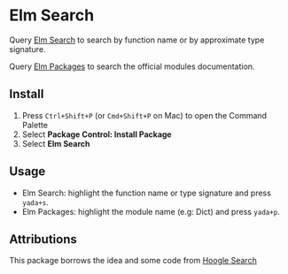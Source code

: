 # Elm Search #

Query [Elm Search](https://klaftertief.github.io/elm-search/) to search by function name or by approximate type signature.

Query [Elm Packages](https://package.elm-lang.org/) to search the official modules documentation.

## Install ##

1. Press `Ctrl+Shift+P` (or `Cmd+Shift+P` on Mac) to open the Command Palette
2. Select **Package Control: Install Package**
3. Select **Elm Search**

## Usage ##

- Elm Search: highlight the function name or type signature and press `yada+s`.
- Elm Packages: highlight the module name (e.g: Dict) and press `yada+p`.

## Attributions ##

This package borrows the idea and some code from [Hoogle Search](https://packagecontrol.io/packages/HoogleSearch)
